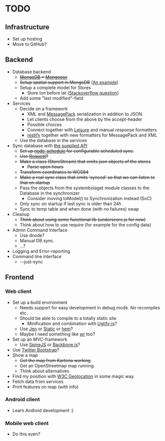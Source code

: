 # TODO

## Infrastructure
 - Set up hosting
 - Move to GitHub?

## Backend
 - Database backend
     - <del>[MongoDB][5] + [Mongoose][6]</del>
     - <del>Setup spatial support in MongoDB</del> ([An example][13])
     - Setup a complete model for Stores
         - Store lon before lat ([Stackoverflow question][16])
     - Add some "last modified"-field
 - Services
     - Decide on a framework
         - XML and [MessagePack][2] serialization in addition to JSON.
         - Let clients choose from the above by the accept-header
         - Possible choices
	     - Connect together with [Leisure][3] and manual response formatters
	     - [restify][17] together with new formatters for MessagePack and XML
     - Use the database in the services
 - Sync database with [the supplied API][1]
     - <del>Set up [node-schedule][4] for configurable scheduled sync.</del>
     - <del>Use [Request][9]?</del>
     - <del>Make a class (StoreStream) that emits json objects of the stores</del>
         - <del>Parse open hours</del>
	 - <del>Transform coordinates to WGS84</del>
     - <del>Make a real sync class that emits 'synced' 
       so that we can listen to that on startup</del>
     - Pass the objects from the systembolaget module classes to the Database in the synchronizer
         - Consider moving toModel() to Synchronization instead (SoC)
     - Only sync on startup if last sync is older than 24h
     - Sync to temp table and when done (with no failures) swap 
 - Cleanup
     - <del>Think about using some functional lib (underscore.js for now)</del>
     - Think about how to use require (for example for the config data)
 - Admin Command Interface
     - Use dnode?
     - Manual DB sync. 
     - ...?
 - Logging and Error-reporting
 - Command line interface
     - --just-sync

## Frontend

### Web client
 - Set up a build environment
     - Needs support for easy development in debug mode. No recompiles etc.
     - Should be able to compile to a totally static site
         - Minification and combination with [Uglify-js][8]?
     - Use [Jen][10] or [Static][11] or [hem][14]?
     - Maybe I need something like [wr][12] too?
 - Set up an MVC-framework
     - Use [SpineJS][15] or [Backbone.js][18]?
 - Use [Twitter Bootstrap][19]?
 - Show a map
     - <del>Get the map from Kartena working</del>
     - Get an OpenStreetmap map running
     - Think about alternatives
 - Find my position with [W3C Geolocation][7] in some magic way.
 - Fetch data from services
 - Print features on map (with info)

### Android client
 - Learn Android development :)

### Mobile web client
 - Do this even?

[1]:  http://www.systembolaget.se/Assortment.aspx?butikerombud=1
[2]:  https://github.com/pgriess/node-msgpack
[3]:  https://github.com/kevinswiber/leisure
[4]:  https://github.com/mattpat/node-schedule
[5]:  http://www.mongodb.org
[6]:  https://github.com/LearnBoost/mongoose
[7]:  http://www.w3.org/TR/geolocation-API/
[8]:  http://search.npmjs.org/#/uglify-js
[9]:  https://github.com/mikeal/request
[10]: https://github.com/rfunduk/jen
[11]: http://walmartlabs.github.com/static/
[12]: https://github.com/pmuellr/wr
[13]: https://github.com/fredrikmollerstrand/nodejs-mongodb-spatial-search
[14]: http://spinejs.com/docs/hem
[15]: http://spinejs.com/
[16]: http://stackoverflow.com/questions/7347686/geo-spatial-index-in-mongodb-with-node-js
[17]: http://mcavage.github.com/node-restify/
[18]: http://documentcloud.github.com/backbone/
[19]: http://twitter.github.com/bootstrap/
